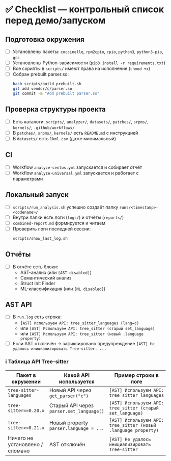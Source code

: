 # ✅ Checklist — контрольный список перед демо/запуском

## Подготовка окружения
- [ ] Установлены пакеты: `coccinelle`, `rpm2cpio`, `cpio`, `python3`, `python3-pip`, `gcc`
- [ ] Установлены Python-зависимости (`pip3 install -r requirements.txt`)
- [ ] Все скрипты в `scripts/` имеют права на исполнение (`chmod +x`)
- [ ] Собран prebuilt parser.so:
  ```bash
  bash scripts/build_prebuilt.sh
  git add vendor/c/parser.so
  git commit -m "Add prebuilt parser.so"
  ```

## Проверка структуры проекта
- [ ] Есть каталоги: `scripts/`, `analyzer/`, `datasets/`, `patches/`, `srpms/`, `kernels/`, `.github/workflows/`
- [ ] В `patches/`, `srpms/`, `kernels/` есть `README.md` с инструкцией
- [ ] В `datasets/` есть `lkml.csv` (даже минимальный)

## CI
- [ ] Workflow `analyze-centos.yml` запускается и собирает отчёт
- [ ] Workflow `analyze-universal.yml` запускается и работает с параметрами

## Локальный запуск
- [ ] `scripts/run_analysis.sh` успешно создаёт папку `runs/<timestamp>-<codename>/`
- [ ] Внутри папки есть логи (`logs/`) и отчёты (`reports/`)
- [ ] `combined-report.md` формируется и читаем
- [ ] Проверить логи последней сессии:
  ```bash
  scripts/show_last_log.sh
  ```

## Отчёты
- [ ] В отчёте есть блоки:
  - AST-анализ (или `[AST disabled]`)
  - Семантический анализ
  - Struct Init Finder
  - ML-классификация (или `[ML disabled]`)

## AST API
- [ ] В `run.log` есть строка:
  - `[AST] Используем API: tree_sitter_languages (lang=c)`
  - или `[AST] Используем API: tree_sitter (старый set_language)`
  - или `[AST] Используем API: tree_sitter (новый .language property)`
- [ ] Если AST отключён → зафиксировано предупреждение `[AST] Не удалось инициализировать Tree-sitter: ...`

### ℹ️ Таблица API Tree-sitter
| Пакет в окружении            | Какой API используется                  | Пример строки в логе                             |
|-------------------------------|------------------------------------------|--------------------------------------------------|
| `tree-sitter-languages`       | Новый API через `get_parser("c")`        | `[AST] Используем API: tree_sitter_languages`    |
| `tree-sitter==0.20.x`         | Старый API через `parser.set_language()` | `[AST] Используем API: tree_sitter (старый set_language)` |
| `tree-sitter>=0.21.x`         | Новый property `parser.language = ...`   | `[AST] Используем API: tree_sitter (новый .language property)` |
| Ничего не установлено / сломано | AST отключён                           | `[AST] Не удалось инициализировать Tree-sitter`  |
